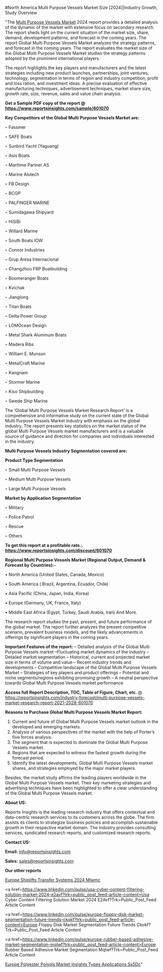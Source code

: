 #North America Multi Purpose Vessels Market Size [2024]|Industry Growth, Study Overview

"The <a href=https://www.reportsinsights.com/sample/601070>Multi Purpose Vessels Market</a> 2024 report provides a detailed analysis of the dynamic of the market with extensive focus on secondary research. The report sheds light on the current situation of the market size, share, demand, development patterns, and forecast in the coming years. The report Global Multi Purpose Vessels Market analyzes the strategy patterns, and forecast in the coming years. The report evaluates the market size of the Global Multi Purpose Vessels Market studies the strategy patterns adopted by the prominent international players.

The report highlights the key players and manufacturers and the latest strategies including new product launches, partnerships, joint ventures, technology, segmentation in terms of region and industry competition, profit and loss ration, and investment ideas. A precise evaluation of effective manufacturing techniques, advertisement techniques, market share size, growth rate, size, revenue, sales and value chain analysis.

<strong>Get a Sample PDF copy of the report @ <a href=https://www.reportsinsights.com/sample/601070 style=color:#0000ff;>https://www.reportsinsights.com/sample/601070</a></strong>

<strong>Key Competitors of the Global Multi Purpose Vessels Market are:</strong>

‣ Fassmer

‣ SAFE Boats

‣ Sunbird Yacht (Yaguang)

‣ Asis Boats

‣ Maritime Partner AS

‣ Marine Alutech

‣ FB Design

‣ BCGP

‣ PALFINGER MARINE

‣ Sumidagawa Shipyard

‣ HiSiBi

‣ Willard Marine

‣ South Boats IOW

‣ Connor Industries

‣ Grup Aresa Internacional

‣ Changzhou FRP Boatbuilding

‣ Boomeranger Boats

‣ Kvichak

‣ Jianglong

‣ Titan Boats

‣ Delta Power Group

‣ LOMOcean Design

‣ Metal Shark Aluminum Boats

‣ Madera Ribs

‣ William E. Munson

‣ MetalCraft Marine

‣ Kangnam

‣ Stormer Marine

‣ Kiso Shipbuilding

‣ Swede Ship Marine

The ‘Global Multi Purpose Vessels Market Research Report’ is a comprehensive and informative study on the current state of the Global Multi Purpose Vessels Market industry with emphasis on the global industry. The report presents key statistics on the market status of the global Multi Purpose Vessels market manufacturers and is a valuable source of guidance and direction for companies and individuals interested in the industry.

<strong>Multi Purpose Vessels Industry Segmentation covered are:</strong>

<strong>Product Type Segmentation</strong>

‣ Small Multi Purpose Vessels

‣ Medium Multi Purpose Vessels

‣ Large Multi Purpose Vessels

<strong>Market by Application Segmentation</strong>

‣ Military

‣ Police Patrol

‣ Rescue

‣ Others

<strong>To get this report at a profitable rate.: <a href=https://www.reportsinsights.com/discount/601070 style=color:#0000ff;>https://www.reportsinsights.com/discount/601070</a></strong>

<strong>Regional Multi Purpose Vessels Market (Regional Output, Demand &amp; Forecast by Countries):-</strong>

• North America (United States, Canada, Mexico)

• South America ( Brazil, Argentina, Ecuador, Chile)

• Asia Pacific (China, Japan, India, Korea)

• Europe (Germany, UK, France, Italy)

• Middle East Africa (Egypt, Turkey, Saudi Arabia, Iran) And More.

The research report studies the past, present, and future performance of the global market. The report further analyzes the present competitive scenario, prevalent business models, and the likely advancements in offerings by significant players in the coming years.

<strong>Important Features of the report:</strong>
– Detailed analysis of the Global Multi Purpose Vessels market
–Fluctuating market dynamics of the industry
–Detailed market segmentation
– Historical, current and projected market size in terms of volume and value
– Recent industry trends and developments
– Competitive landscape of the Global Multi Purpose Vessels Market
– Strategies of key players and product offerings
– Potential and niche segments/regions exhibiting promising growth
– A neutral perspective towards Global Multi Purpose Vessels market performance

<strong>Access full Report Description, TOC, Table of Figure, Chart, etc. </strong>@   <a href=https://reportsinsights.com/industry-forecast/multi-purpose-vessels-market-research-report-2021-2028-601070 style=color:#0000ff;>https://reportsinsights.com/industry-forecast/multi-purpose-vessels-market-research-report-2021-2028-601070</a>

<strong>Reasons to Purchase Global Multi Purpose Vessels Market Report:</strong>
1. Current and future of Global Multi Purpose Vessels market outlook in the developed and emerging markets.
2. Analysis of various perspectives of the market with the help of Porter’s five forces analysis.
3. The segment that is expected to dominate the Global Multi Purpose Vessels market.
4. Regions that are expected to witness the fastest growth during the forecast period.
5. Identify the latest developments, Global Multi Purpose Vessels market shares, and strategies employed by the major market players.

Besides, the market study affirms the leading players worldwide in the Global Multi Purpose Vessels market. Their key marketing strategies and advertising techniques have been highlighted to offer a clear understanding of the Global Multi Purpose Vessels market.

<strong><strong>About US</strong>:</strong>

Reports Insights is the leading research industry that offers contextual and data-centric research services to its customers across the globe. The firm assists its clients to strategize business policies and accomplish sustainable growth in their respective market domain. The industry provides consulting services, syndicated research reports, and customized research reports.

<strong>Contact US:</strong>

<p class=><b>Email:</b> <a href=mailto:info@reportsinsights.com>info@reportsinsights.com</a></p>
<p class=><b>Sales:</b> <a href=mailto:sales@reportsinsights.com>sales@reportsinsights.com</a></p>

<strong>Our other reports</strong>

<a href=https://www.linkedin.com/pulse/europe-shiplifts-transfer-systems-2024-mlwmc/>Europe Shiplifts Transfer Systems 2024 Mlwmc</a>

<a href=https://www.linkedin.com/pulse/usa-cyber-content-filtering-solution-market-2024-e2avf?trk=public_post_feed-article-content>Usa Cyber Content Filtering Solution Market 2024 E2Avf?Trk=Public_Post_Feed Article Content</a>

<a href=https://www.linkedin.com/pulse/europe-floppy-disk-market-segmentation-future-trends-ckokf?trk=public_post_feed-article-content>Europe Floppy Disk Market Segmentation Future Trends Ckokf?Trk=Public_Post_Feed Article Content</a>

<a href=https://www.linkedin.com/pulse/europe-rubber-based-adhesive-market-segmentation-mqlwf?trk=public_post_feed-article-content>Europe Rubber Based Adhesive Market Segmentation Mqlwf?Trk=Public_Post_Feed Article Content</a>

<a href=https://www.linkedin.com/pulse/europe-polyester-polyols-market-insights-types-applications-ss5dc/>Europe Polyester Polyols Market Insights Types Applications Ss5Dc</a>"
